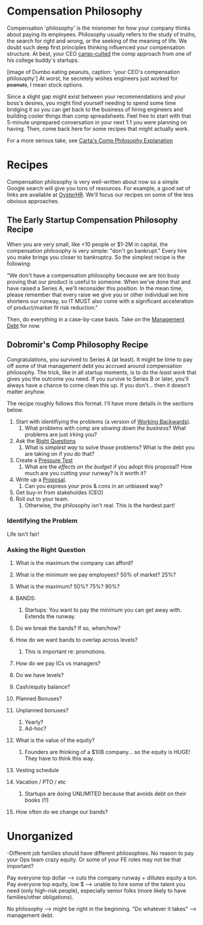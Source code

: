 # Compensation Philosophy

Compensation 'philosophy' is the misnomer for how your company thinks about paying its employees. Philosophy usually
refers to the study of truths, the search for right and wrong, or the seeking of the meaning of life. We doubt such deep
first principles thinking influenced your compensation structure. At best, your
CEO [cargo-culted](https://en.wikipedia.org/wiki/Cargo_cult) the comp approach from one of his college buddy's startups.

[image of Dumbo eating peanuts, caption: 'your CEO's compensation philosophy']
At worst, he secretely wishes engineers just worked for ~~peanuts~~, I mean stock options.

Since a slight gap might exist between your recommendations and your boss's desires, you might find yourself needing to
spend some time bridging it so you can get back to the business of hiring engineers and building cooler things than comp
spreadsheets. Feel free to start with that 5-minute unprepared conversation in your next 1:1 you were planning on
having. Then, come back here for some recipes that might actually work.

For a more serious take, see [Carta's Comp Philosophy Explanation](https://carta.com/blog/compensation-philosophy/)

# Recipes

Compensation philosophy is very well-written about now so a simple Google search will give you tons of resources. For
example, a good set of links are available
at [OysterHR](https://www.oysterhr.com/library/14-compensation-philosophy-examples-to-guide-your-global-pay-decisions).
We'll focus our recipes on some of the less obvious approaches.

## The Early Startup Compensation Philosophy Recipe

When you are very small, like <10 people or $1-2M in capital, the compensation philosophy is very simple: "don't go
bankrupt." Every hire you make brings you closer to bankruptcy. So the simplest recipe is the following:

"We don't have a compensation philosophy because we are too busy proving that our product is useful to someone. When
we've done that and have raised a Series A, we'll reconsider this position. In the mean time, please remember that every
raise we give you or other individual we hire shortens our runway, so IT MUST also come with a significant acceleration
of product/market fit risk reduction."

Then, do everything in a case-by-case basis. Take on the [Management Debt](/tools/management_debt.md) for now.

## Dobromir's Comp Philosophy Recipe

Congratulations, you survived to Series A (at least). It might be time to pay off some of that management debt you
accrued around compensation philosophy. The trick, like in all startup moments, is to do the _least work_ that gives you
the outcome you need. If you survive to Series B or later, you'll always have a chance to come clean this up. If you
don't... then it doesn't matter anyhow.

The recipe roughly follows this format. I'll have more details in the sections below.

1. Start with identifiying the problems (a version of [Working Backwards](/tools/working_backwards.md)).
    1. What problems with comp are _slowing down the business_? What problems are just irking you?
1. Ask the [Right Questions](/tools/right_question.md)
    1. What is _simplest way_ to solve those problems? What is the debt you are taking on if you do that?
1. Create a [Pressure Test](/tools/pressure_test.md)
    1. What are the _effects on the budget_ if you adopt this proposal? How much are you cutting your runway? Is it
       worth it?
1. Write up a [Proposal](/tools/written_proposal.md).
    1. Can you express your pros & cons in an unbiased way?
1. Get buy-in from stakeholdes (CEO)
1. Roll out to your team.
    1. Otherwise, the philosophy isn't real. This is the hardest part!

### Identifying the Problem

Life isn't fair!

### Asking the Right Question

1. What is the maximum the company can afford?
1. What is the minimum we pay employees? 50% of market? 25%?
1. What is the maximum? 50%? 75%? 90%?
1. BANDS:
    1. Startups: You want to pay the minimum you can get away with. Extends the runway.

1. Do we break the bands? If so, when/how?
1. How do we want bands to overlap across levels?
    1. This is important re: promotions.
1. How do we pay ICs vs managers?
1. Do we have levels?
1. Cash/equity balance?
1. Planned Bonuses?
1. Unplanned bonuses?
    1. Yearly?
    1. Ad-hoc?
1. What is the value of the equity?
    1. Founders are thinking of a $10B company... so the equity is HUGE! They have to think this way.
1. Vesting schedule
1. Vacation / PTO / etc
    1. Startups are doing UNLIMITED because that avoids debt on their books (!!)
1. How often do we change our bands?

# Unorganized

-Different job families should have different philosophies. No reason to pay your Ops team crazy equity. Or some of your
FE roles may not be that important?

Pay everyone top dollar --> cuts the company runway + dillutes equity a ton.
Pay everyone top equity, low $ --> unable to hire some of the talent you need (only high-risk people), especially senior
folks (more likely to have families/other obligations).

No philosophy --> might be right in the beginning. "Do whatever it takes" --> management debt.
